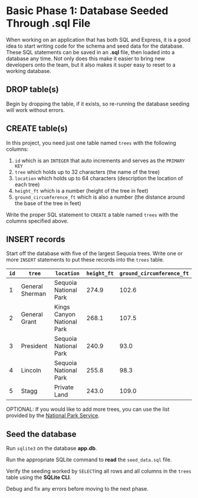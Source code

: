 # Basic Phase 1: Database Seeded Through .sql File

When working on an application that has both SQL and Express, it is a good idea
to start writing code for the schema and seed data for the database. These SQL
statements can be saved in an __.sql__ file, then loaded into a database any
time. Not only does this make it easier to bring new developers onto the team,
but it also makes it super easy to reset to a working database.

## DROP table(s)

Begin by dropping the table, if it exists, so re-running the database seeding
will work without errors.

## CREATE table(s)

In this project, you need just one table named `trees` with the following
columns:

1. `id` which is an `INTEGER` that auto increments and serves as the
   `PRIMARY KEY`
2. `tree` which holds up to 32 characters (the name of the tree)
3. `location` which holds up to 64 characters (description the location of each
   tree)
4. `height_ft` which is a number (height of the tree in feet)
5. `ground_circumference_ft` which is also a number (the distance around the
base of the tree in feet)

Write the proper SQL statement to `CREATE` a table named `trees` with the
columns specified above.

## INSERT records

Start off the database with five of the largest Sequoia trees. Write one or more
`INSERT` statements to put these records into the `trees` table.

| `id` | `tree`          | `location`                 | `height_ft` | `ground_circumference_ft` |
| ---- | --------------- | -------------------------- | ----------- | ------------------------- |
| 1    | General Sherman | Sequoia National Park      | 274.9       | 102.6                     |
| 2    | General Grant   | Kings Canyon National Park | 268.1       | 107.5                     |
| 3    | President       | Sequoia National Park      | 240.9       | 93.0                      |
| 4    | Lincoln         | Sequoia National Park      | 255.8       | 98.3                      |
| 5    | Stagg           | Private Land               | 243.0       | 109.0                     |

OPTIONAL: If you would like to add more trees, you can use the list provided by 
the [National Park Service][nps].

## Seed the database

Run `sqlite3` on the database __app.db__.

Run the appropriate SQLite command to **read** the `seed_data.sql` file.

Verify the seeding worked by `SELECT`ing all rows and all columns in the
`trees` table using the **SQLite CLI**.

Debug and fix any errors before moving to the next phase.

[nps]: https://www.nps.gov/seki/learn/nature/largest-trees-in-world.htm